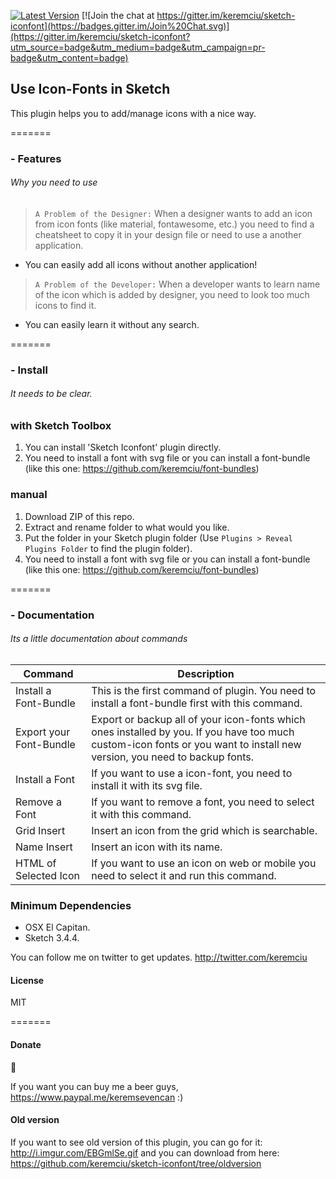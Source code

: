 [![Latest Version](https://img.shields.io/github/release/keremciu/sketch-iconfont.svg?style=flat-square)](https://github.com/keremciu/sketch-iconfont/releases)
[![Join the chat at https://gitter.im/keremciu/sketch-iconfont](https://badges.gitter.im/Join%20Chat.svg)](https://gitter.im/keremciu/sketch-iconfont?utm_source=badge&utm_medium=badge&utm_campaign=pr-badge&utm_content=badge)

## Use Icon-Fonts in Sketch

This plugin helps you to add/manage icons with a nice way.

=======

### - Features
###### Why you need to use

> `A Problem of the Designer:` 
> When a designer wants to add an icon from icon fonts (like material, fontawesome, etc.) you need to find a cheatsheet to copy it in your design file or need to use a another application.

- You can easily add all icons without another application!

> `A Problem of the Developer:` 
> When a developer wants to learn name of the icon which is added by designer, you need to look too much icons to find it.

- You can easily learn it without any search.

=======

### - Install
###### It needs to be clear.

### with Sketch Toolbox

1. You can install 'Sketch Iconfont' plugin directly.
2. You need to install a font with svg file or you can install a font-bundle (like this one: https://github.com/keremciu/font-bundles)

### manual

1. Download ZIP of this repo.
2. Extract and rename folder to what would you like.
3. Put the folder in your Sketch plugin folder (Use `Plugins > Reveal Plugins Folder` to find the plugin folder).
4. You need to install a font with svg file or you can install a font-bundle (like this one: https://github.com/keremciu/font-bundles)

=======

### - Documentation
###### Its a little documentation about commands 

Command             	| Description
----------------------- | -----------------------------------------------------------------------------------------------
Install a Font-Bundle   | This is the first command of plugin. You need to install a font-bundle first with this command.
Export your Font-Bundle | Export or backup all of your icon-fonts which ones installed by you. If you have too much custom-icon fonts or you want to install new version, you need to backup fonts.
Install a Font          | If you want to use a icon-font, you need to install it with its svg file.
Remove a Font 			| If you want to remove a font, you need to select it with this command.
Grid Insert 			| Insert an icon from the grid which is searchable.
Name Insert 			| Insert an icon with its name.
HTML of Selected Icon   | If you want to use an icon on web or mobile you need to select it and run this command.

### Minimum Dependencies

- OSX El Capitan.
- Sketch 3.4.4.

You can follow me on twitter to get updates.
http://twitter.com/keremciu

#### License

MIT

=======

#### Donate

:beers:

If you want you can buy me a beer guys, https://www.paypal.me/keremsevencan :)

#### Old version

If you want to see old version of this plugin, you can go for it: http://i.imgur.com/EBGmlSe.gif and you can download from here: https://github.com/keremciu/sketch-iconfont/tree/oldversion
